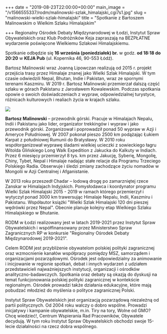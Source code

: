 +++
date = "2019-08-23T22:00:00+00:00"
main_image = "/v1566555337/rodm/malinowski-szlak_himalajski_cgi7s1.jpg"
slug = "malinowski-wielki-szlak-himalajski"
title = "Spotkanie z Bartoszem Malinowskim o Wielkim Szlaku Himalajskim"

+++
Regionalny Ośrodek Debaty Międzynarodowej w Łodzi, Instytut Spraw Obywatelskich oraz Klub Podróżników Keja zapraszają na BEZPŁATNE wydarzenie poświęcone Wielkiemu Szlakowi Himalajskiemu.

Spotkanie odbędzie się **16 września (poniedziałek) br.** w godz. **od 18:18 do 20:20** w **KEJA Pub** (ul. Kopernika 46, 90-553 Łódź).

Bartosz Malinowski wraz Joanną Lipowczan realizują od 2015 r. projekt przejścia trasy przez Himalaje znanej jako Wielki Szlak Himalajski. W tym czasie odwiedzili Nepal, Bhutan, Indie i Pakistan, wraz ze spornymi terenami Kaszmiru. W 2019 r. Bartosz Malinowski przemierzał dalszą część szlaku w górach Pakistanu z Jarosławem Kowalewskim. Podczas spotkania opowie o swoich doświadczeniach z wypraw, odpowiedzialnej turystyce, różnicach kulturowych i realiach życia w krajach szlaku.

![](https://res.cloudinary.com/inspro/image/upload/v1566556000/rodm/P1012575_1_qtcfti.jpg)

**Bartosz Malinowski** – przewodnik górski. Pracuje w Himalajach Nepalu, Indii i Pakistanu jako lider, organizator trekkingów i wypraw i jako przewodnik górski. Zorganizował i poprowadził ponad 50 wypraw w Azji i Ameryce Południowej. W 2007 pokonał pieszo 2500 km podążając Łukiem Karpat z południowej Rumunii do Bratysławy. W 2010 roku współorganizował wyprawę śladami wielkiej ucieczki z sowieckiego łagru Witolda Glińskiego Long Walk Expedition z Jakucka do Kalkuty w Indiach. Przez 6 miesięcy przemierzył 8 tys. km przez Jakucję, Syberię, Mongolię, Chiny, Tybet, Nepal i Himalaje nadając stałe relacje dla Programu Trzeciego Polskiego Radia. Obserwuje i śledzi zmiany zachodzące życiu nomadów w Mongolii w Azji Centralnej i Afganistanie.

W 2013 roku przeszedł Chadar – lodową drogę po zamarzniętej rzece Zanskar w Himalajach Indyjskich. Pomysłodawca i koordynator programu Wielki Szlak Himalajski 2015 - 2019 w ramach którego przemierzył i wytyczył ponad 3000 km trawersując Himalaje Nepalu, Indii, Kaszmiru i Pakistanu. Współautor książki "Wielki Szlak Himalajski 120 dni pieszej wędrówki przez Nepal". Obecnie planuje kolejny etap Wielkiego Szlaku Himalajskiego w Bhutanie.

RODM w Łodzi realizowany jest w latach 2019-2021 przez Instytut Spraw Obywatelskich i współfinansowany przez Ministerstwo Spraw Zagranicznych RP w konkursie "Regionalny Ośrodek Debaty Międzynarodowej 2019-2021".

Celem RODM jest przybliżenie obywatelom polskiej polityki zagranicznej oraz wzmocnienie kanałów współpracy pomiędzy MSZ, samorządem i organizacjami pozarządowymi. Ośrodek jest odpowiedzialny za animowanie i inicjowanie w regionie spotkań, debat i innych wydarzeń z udziałem przedstawicieli najważniejszych instytucji, organizacji i ośrodków analityczno-badawczych. Spotkania oraz debaty są okazją do dyskusji na temat funkcjonowania polskiej polityki zagranicznej w kontekście regionalnym. Ośrodek prowadzi także działania edukacyjne, które mają pobudzać młodzież do myślenia o polityce zagranicznej Polski.

Instytut Spraw Obywatelskich jest organizacją pozarządową niezależną od partii politycznych. Od 2004 roku walczy o dobro wspólne. Prowadzi inicjatywy i kampanie obywatelskie, m.in. Tiry na tory, Wolne od GMO? Chcę wiedzieć!, Centrum Wspierania Rad Pracowników, Obywatele decydują. W tym roku Instytut Spraw Obywatelskich obchodzi swoje 15-lecie działalności na rzecz dobra wspólnego.
